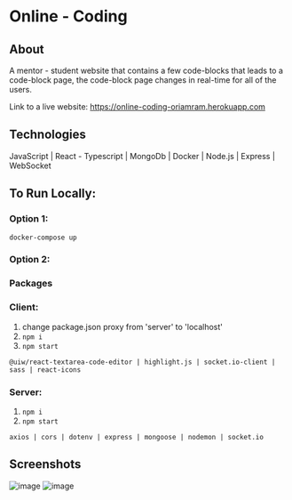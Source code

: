 # Online - Coding

## About
A mentor - student website that contains a few code-blocks that leads to a code-block page, the code-block page changes in real-time for all of the users.

Link to a live website: https://online-coding-oriamram.herokuapp.com
## Technologies
JavaScript | React - Typescript | MongoDb | Docker | Node.js | Express | WebSocket

## To Run Locally:
### Option 1:
`docker-compose up`

### Option 2:
### Packages
### Client:
1) change package.json proxy from 'server' to 'localhost'
2) `npm i`
3) `npm start`

`@uiw/react-textarea-code-editor | highlight.js | socket.io-client | sass | react-icons`
### Server:
1) `npm i`
2) `npm start`

`axios | cors | dotenv | express | mongoose | nodemon | socket.io`

## Screenshots
![image](https://user-images.githubusercontent.com/97836572/207358768-537db01f-0eea-427f-beb3-618058607906.png)
![image](https://user-images.githubusercontent.com/97836572/207358715-bc7cece0-cd63-4a6c-9e2c-e60fe1f84c9e.png)
